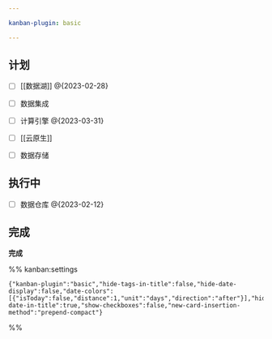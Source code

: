 ```yaml
---

kanban-plugin: basic

---
```


## 计划

- [ ] [[数据湖]] @{2023-02-28}
- [ ] 数据集成
- [ ] 计算引擎 @{2023-03-31}
- [ ] [[云原生]]
- [ ] 数据存储


## 执行中

- [ ] 数据仓库 @{2023-02-12}


## 完成

**完成**




%% kanban:settings
```
{"kanban-plugin":"basic","hide-tags-in-title":false,"hide-date-display":false,"date-colors":[{"isToday":false,"distance":1,"unit":"days","direction":"after"}],"hide-date-in-title":true,"show-checkboxes":false,"new-card-insertion-method":"prepend-compact"}
```
%%